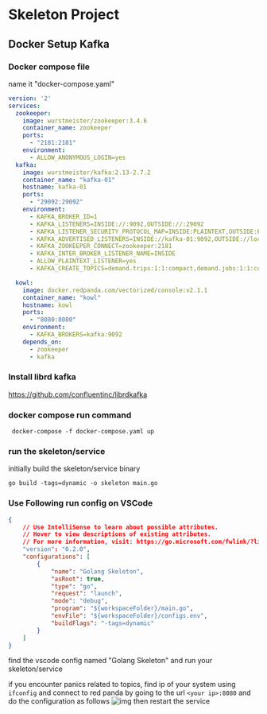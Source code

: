 # Skeleton Project

## Docker Setup Kafka

### Docker compose file
name it "docker-compose.yaml"
```yaml
version: '2'
services:
  zookeeper:
    image: wurstmeister/zookeeper:3.4.6
    container_name: zookeeper
    ports:
      - "2181:2181"
    environment:
      - ALLOW_ANONYMOUS_LOGIN=yes
  kafka:
    image: wurstmeister/kafka:2.13-2.7.2
    container_name: "kafka-01"
    hostname: kafka-01
    ports:
      - "29092:29092"
    environment:
      - KAFKA_BROKER_ID=1
      - KAFKA_LISTENERS=INSIDE://:9092,OUTSIDE://:29092
      - KAFKA_LISTENER_SECURITY_PROTOCOL_MAP=INSIDE:PLAINTEXT,OUTSIDE:PLAINTEXT
      - KAFKA_ADVERTISED_LISTENERS=INSIDE://kafka-01:9092,OUTSIDE://localhost:29092
      - KAFKA_ZOOKEEPER_CONNECT=zookeeper:2181
      - KAFKA_INTER_BROKER_LISTENER_NAME=INSIDE
      - ALLOW_PLAINTEXT_LISTENER=yes
      - KAFKA_CREATE_TOPICS=demand.trips:1:1:compact,demand.jobs:1:1:compact

  kowl:
    image: docker.redpanda.com/vectorized/console:v2.1.1
    container_name: "kowl"
    hostname: kowl
    ports:
      - "8080:8080"
    environment:
      - KAFKA_BROKERS=kafka:9092
    depends_on:
      - zookeeper
      - kafka

```


### Install librd kafka

https://github.com/confluentinc/librdkafka


### docker compose run command

``` docker-compose -f docker-compose.yaml up```

 ### run the skeleton/service

 initially build the skeleton/service binary

 ```go build -tags=dynamic -o skeleton main.go```
 
### Use Following run config on VSCode 
```json
{
    // Use IntelliSense to learn about possible attributes.
    // Hover to view descriptions of existing attributes.
    // For more information, visit: https://go.microsoft.com/fwlink/?linkid=830387
    "version": "0.2.0",
    "configurations": [
        {
            "name": "Golang Skeleton",
            "asRoot": true,
            "type": "go",
            "request": "launch",
            "mode": "debug",
            "program": "${workspaceFolder}/main.go",
            "envFile": "${workspaceFolder}/configs.env",
            "buildFlags": "-tags=dynamic"
        }
    ]
}
```

find the vscode config named "Golang Skeleton" and run your skeleton/service

if you encounter panics related to topics, find ip of your system using `ifconfig` and connect to red panda by going to the url
`<your ip>:8080` and do the configuration as follows
![img](readme-data/image.png) then restart the service